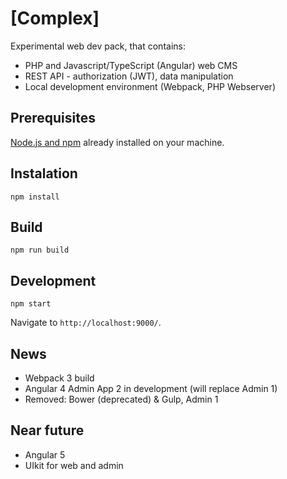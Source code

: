 # [Complex]

Experimental web dev pack, that contains:
- PHP and Javascript/TypeScript (Angular) web CMS
- REST API - authorization (JWT), data manipulation
- Local development environment (Webpack, PHP Webserver)

## Prerequisites
[Node.js and npm](https://nodejs.org/en/download/) already installed  on your machine.

## Instalation
```
npm install
```

## Build
```
npm run build
```


## Development
```
npm start
```

Navigate to `http://localhost:9000/`.

## News
- Webpack 3 build
- Angular 4 Admin App 2 in development (will replace Admin 1)
- Removed: Bower (deprecated) & Gulp, Admin 1

## Near future
- Angular 5
- UIkit for web and admin